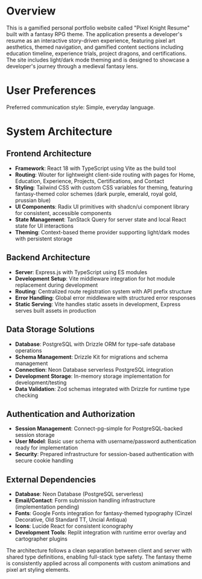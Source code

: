 # Overview

This is a gamified personal portfolio website called "Pixel Knight Resume" built with a fantasy RPG theme. The application presents a developer's resume as an interactive story-driven experience, featuring pixel art aesthetics, themed navigation, and gamified content sections including education timeline, experience trials, project dragons, and certifications. The site includes light/dark mode theming and is designed to showcase a developer's journey through a medieval fantasy lens.

# User Preferences

Preferred communication style: Simple, everyday language.

# System Architecture

## Frontend Architecture
- **Framework**: React 18 with TypeScript using Vite as the build tool
- **Routing**: Wouter for lightweight client-side routing with pages for Home, Education, Experience, Projects, Certifications, and Contact
- **Styling**: Tailwind CSS with custom CSS variables for theming, featuring fantasy-themed color schemes (dark purple, emerald, royal gold, prussian blue)
- **UI Components**: Radix UI primitives with shadcn/ui component library for consistent, accessible components
- **State Management**: TanStack Query for server state and local React state for UI interactions
- **Theming**: Context-based theme provider supporting light/dark modes with persistent storage

## Backend Architecture
- **Server**: Express.js with TypeScript using ES modules
- **Development Setup**: Vite middleware integration for hot module replacement during development
- **Routing**: Centralized route registration system with API prefix structure
- **Error Handling**: Global error middleware with structured error responses
- **Static Serving**: Vite handles static assets in development, Express serves built assets in production

## Data Storage Solutions
- **Database**: PostgreSQL with Drizzle ORM for type-safe database operations
- **Schema Management**: Drizzle Kit for migrations and schema management
- **Connection**: Neon Database serverless PostgreSQL integration
- **Development Storage**: In-memory storage implementation for development/testing
- **Data Validation**: Zod schemas integrated with Drizzle for runtime type checking

## Authentication and Authorization
- **Session Management**: Connect-pg-simple for PostgreSQL-backed session storage
- **User Model**: Basic user schema with username/password authentication ready for implementation
- **Security**: Prepared infrastructure for session-based authentication with secure cookie handling

## External Dependencies
- **Database**: Neon Database (PostgreSQL serverless)
- **Email/Contact**: Form submission handling infrastructure (implementation pending)
- **Fonts**: Google Fonts integration for fantasy-themed typography (Cinzel Decorative, Old Standard TT, Uncial Antiqua)
- **Icons**: Lucide React for consistent iconography
- **Development Tools**: Replit integration with runtime error overlay and cartographer plugins

The architecture follows a clean separation between client and server with shared type definitions, enabling full-stack type safety. The fantasy theme is consistently applied across all components with custom animations and pixel art styling elements.